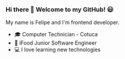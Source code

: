 ### Hi there 👋 Welcome to my GitHub! 😃

<!--
**FelipeCorerato/FelipeCorerato** is a ✨ _special_ ✨ repository because its `README.md` (this file) appears on your GitHub profile.

Here are some ideas to get you started:

- 🔭 I’m currently working on ...
- 🌱 I’m currently learning ...
- 👯 I’m looking to collaborate on ...
- 🤔 I’m looking for help with ...
- 💬 Ask me about ...
- 📫 How to reach me: ...
- 😄 Pronouns: ...
- ⚡ Fun fact: ...
-->

My name is Felipe and I'm frontend developer.

- 🎓 Computer Technician - Cotuca
- 🥡 iFood Junior Software Engineer
- 💻 I love learning new technologies 
